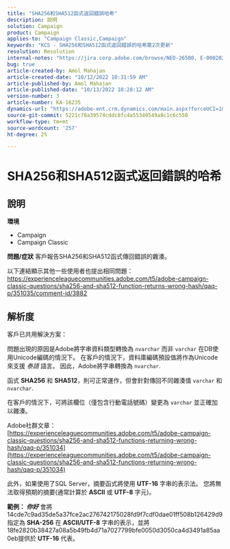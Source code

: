 ```yaml
---
title: "SHA256和SHA512函式返回錯誤哈希"
description: 說明
solution: Campaign
product: Campaign
applies-to: "Campaign Classic,Campaign"
keywords: "KCS - SHA256和SHA512函式返回錯誤的哈希第2次更新"
resolution: Resolution
internal-notes: "https://jira.corp.adobe.com/browse/NEO-26500, E-000202021, E-000148142"
bug: true
article-created-by: Amol Mahajan
article-created-date: "10/12/2022 10:31:59 AM"
article-published-by: Amol Mahajan
article-published-date: "10/13/2022 10:28:12 AM"
version-number: 3
article-number: KA-16235
dynamics-url: "https://adobe-ent.crm.dynamics.com/main.aspx?forceUCI=1&pagetype=entityrecord&etn=knowledgearticle&id=b5d33d17-194a-ed11-bba1-000d3a31576b"
source-git-commit: 5221c78a39574cddc8fc4a55340549a8c1c6c550
workflow-type: tm+mt
source-wordcount: '257'
ht-degree: 2%

---
```


# SHA256和SHA512函式返回錯誤的哈希

## 說明

<b>環境</b>
- Campaign
- Campaign Classic

<b>問題/症狀</b>
客戶報告SHA256和SHA512函式傳回錯誤的雜湊。

以下連結顯示其他一些使用者也提出相同問題：https://experienceleaguecommunities.adobe.com/t5/adobe-campaign-classic-questions/sha256-and-sha512-function-returns-wrong-hash/qaq-p/351035/comment-id/3882


## 解析度


客戶已共用解決方案：

問題出現的原因是Adobe將字串資料類型轉換為 `nvarchar` 而非 `varchar` 在DB使用Unicode編碼的情況下。 在客戶的情況下，資料庫編碼預設值將作為Unicode來支援 *泰語* 語言。 因此，Adobe將字串轉換為 `nvarchar`.

函式 <b>SHA256</b> 和 <b>SHA512</b>，則可正常運作，但會針對傳回不同雜湊值 `varchar` 和 `nvarchar`.

在客戶的情況下，可將該欄位（僅包含行動電話號碼）變更為 `varchar` 並正確加以雜湊。

Adobe社群文章：
[https://experienceleaguecommunities.adobe.com/t5/adobe-campaign-classic-questions/sha256-and-sha512-functions-returning-wrong-hash/qaq-p/351034](https://experienceleaguecommunities.adobe.com/t5/adobe-campaign-classic-questions/sha256-and-sha512-functions-returning-wrong-hash/qaq-p/351034)

此外，如果使用了SQL Server，摘要函式將使用 <b>UTF-16</b> 字串的表示法。 您將無法取得預期的摘要(通常計算於 <b>ASCII</b> 或 <b>UTF-8</b> 字元)。

<b>範例： *你好</b>* 會將14cde7c9ad35de5a37fce2ac276742175028fd9f7cdf0dae01ff508b126429d9指定為 <b>SHA-256</b> 在 <b>ASCII/UTF-8</b> 字串的表示，並將18fe2820b38427a08a5b49fb4d71a7027799bfe0050d3050ca4d3491a85aa0eb提供於 <b>UTF-16</b> 代表。
